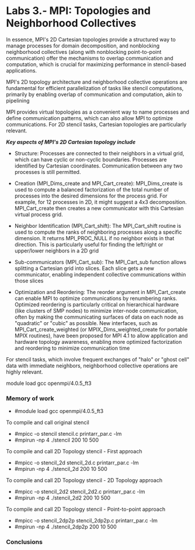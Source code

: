 # Labs 3.- MPI: Topologies and Neighborhood Collectives

In essence, MPI's 2D Cartesian topologies provide a structured way to manage processes for domain decomposition, and nonblocking neighborhood collectives (along with nonblocking point-to-point communication) offer the mechanisms to overlap communication and computation, which is crucial for maximizing performance in stencil-based applications.

MPI's 2D topology architecture and neighborhood collective operations are fundamental for efficient parallelization of tasks like stencil computations, primarily by enabling overlap of communication and computation, akin to pipelining

MPI provides virtual topologies as a convenient way to name processes and define communication patterns, which can also allow MPI to optimize communications. For 2D stencil tasks, Cartesian topologies are particularly relevant.

***Key aspects of MPI's 2D Cartesian topology include***

- Structure: Processes are connected to their neighbors in a virtual grid, which can have cyclic or non-cyclic boundaries. Processes are identified by Cartesian coordinates. Communication between any two processes is still permitted.

- Creation (MPI_Dims_create and MPI_Cart_create): MPI_Dims_create is used to compute a balanced factorization of the total number of processes into the desired dimensions for the process grid. For example, for 12 processes in 2D, it might suggest a 4x3 decomposition. MPI_Cart_create then creates a new communicator with this Cartesian virtual process grid.

- Neighbor Identification (MPI_Cart_shift): The MPI_Cart_shift routine is used to compute the ranks of neighboring processes along a specific dimension. It returns MPI_PROC_NULL if no neighbor exists in that direction. This is particularly useful for finding the left/right or upper/lower neighbors in a 2D grid

- Sub-communicators (MPI_Cart_sub): The MPI_Cart_sub function allows splitting a Cartesian grid into slices. Each slice gets a new communicator, enabling independent collective communications within those slices

- Optimization and Reordering: The reorder argument in MPI_Cart_create can enable MPI to optimize communications by renumbering ranks. Optimized reordering is particularly critical on hierarchical hardware (like clusters of SMP nodes) to minimize inter-node communication, often by making the communicating surfaces of data on each node as "quadratic" or "cubic" as possible. New interfaces, such as MPI_Cart_create_weighted (or MPIX_Dims_weighted_create for portable MPIX routines), have been proposed for MPI 4.1 to allow application and hardware topology awareness, enabling more optimized factorization and reordering to minimize communication time

For stencil tasks, which involve frequent exchanges of "halo" or "ghost cell" data with immediate neighbors, neighborhood collective operations are highly relevant.

module load gcc openmpi/4.0.5_ft3



### Memory of work

- #module load gcc openmpi/4.0.5_ft3

To compile and call original stencil
- #mpicc -o stencil stencil.c printarr_par.c -lm
- #mpirun -np 4 ./stencil 200 10 500

To compile and call 2D Topology stencil - First approach
- #mpicc -o stencil_2d stencil_2d.c printarr_par.c -lm
- #mpirun -np 4 ./stencil_2d 200 10 500

To compile and call 2D Topology stencil - 2D Topology approach
- #mpicc -o stencil_2d2 stencil_2d2.c printarr_par.c -lm
- #mpirun -np 4 ./stencil_2d2 200 10 500

To compile and call 2D Topology stencil - Point-to-point approach
- #mpicc -o stencil_2dp2p stencil_2dp2p.c printarr_par.c -lm
- #mpirun -np 4 ./stencil_2dp2p 200 10 500


### Conclusions